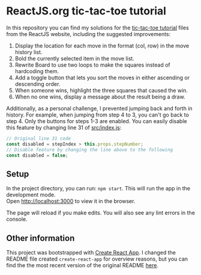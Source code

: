 # ReactJS.org tic-tac-toe tutorial
In this repository you can find my solutions for the [tic-tac-toe tutorial](https://reactjs.org/tutorial/tutorial.html) files from the ReactJS website, including the suggested improvements:

1. Display the location for each move in the format (col, row) in the move history list.
2. Bold the currently selected item in the move list.
3. Rewrite Board to use two loops to make the squares instead of hardcoding them.
4. Add a toggle button that lets you sort the moves in either ascending or descending order.
5. When someone wins, highlight the three squares that caused the win.
6. When no one wins, display a message about the result being a draw.

Additionally, as a personal challenge, I prevented jumping back and forth in history. For example, when jumping from step 4 to 3, you can't go back to step 4. Only the buttons for steps 1-3 are enabled. You can easily disable this feature by changing line 31 of [src/index.js](src/index.js):
```js
// Original line 31 code
const disabled = stepIndex > this.props.stepNumber;
// Disable feature by changing the line above to the following
const disabled = false;
```

## Setup

In the project directory, you can run: `npm start`. This will run the app in the development mode.<br>
Open [http://localhost:3000](http://localhost:3000) to view it in the browser.

The page will reload if you make edits. You will also see any lint errors in the console.

## Other information

This project was bootstrapped with [Create React App](https://github.com/facebook/create-react-app). I changed the README file created `create-react-app` for overview reasons, but you can find the the most recent version of the original README [here](https://github.com/facebook/create-react-app/blob/master/packages/react-scripts/template/README.md).